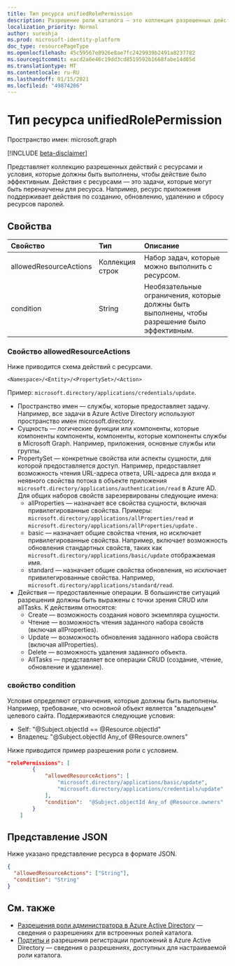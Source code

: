 ```yaml
---
title: Тип ресурса unifiedRolePermission
description: Разрешение роли каталога — это коллекция разрешенных действий и условий ресурсов.
localization_priority: Normal
author: sureshja
ms.prod: microsoft-identity-platform
doc_type: resourcePageType
ms.openlocfilehash: 45c59567e8926e8ae7fc2429939b2491a8237782
ms.sourcegitcommit: eacd2a6e46c19dd3cd8519592b1668fabe14d85d
ms.translationtype: MT
ms.contentlocale: ru-RU
ms.lasthandoff: 01/15/2021
ms.locfileid: "49874286"
---
```

# <a name="unifiedrolepermission-resource-type"></a>Тип ресурса unifiedRolePermission

Пространство имен: microsoft.graph

[!INCLUDE [beta-disclaimer](../../includes/beta-disclaimer.md)]

Представляет коллекцию разрешенных действий с ресурсами и условия, которые должны быть выполнены, чтобы действие было эффективным. Действия с ресурсами — это задачи, которые могут быть перенаучены для ресурса. Например, ресурс приложения поддерживает действия по созданию, обновлению, удалению и сбросу ресурсов паролей.

## <a name="properties"></a>Свойства

| Свойство     | Тип        | Описание |
|:-------------|:------------|:------------|
|allowedResourceActions|Коллекция строк| Набор задач, которые можно выполнить с ресурсом. |
|condition|String| Необязательные ограничения, которые должны быть выполнены, чтобы разрешение было эффективным. |

### <a name="allowedresourceactions-property"></a>Свойство allowedResourceActions

Ниже приводится схема действий с ресурсами. 

```
<Namespace>/<Entity>/<PropertySet>/<Action>  
```
Пример: `microsoft.directory/applications/credentials/update`.  

- Пространство имен — службы, которые предоставляет задачу. Например, все задачи в Azure Active Directory используют пространство имен microsoft.directory.  
- Сущность — логические функции или компоненты, которые компоненты компоненты, компоненты, которые компоненты службы в Microsoft Graph. Например, приложения, основные службы или группы.
- PropertySet — конкретные свойства или аспекты сущности, для которой предоставляется доступ. Например, предоставляет возможность чтения URL-адреса ответа, URL-адреса для входа и неявного свойства потока в объекте приложения `microsoft.directory/applications/authentication/read` в Azure  AD. Для общих наборов свойств зарезервированы следующие имена:  
  - allProperties — назначает все свойства сущности, включая привилегированные свойства. Примеры: `microsoft.directory/applications/allProperties/read` и `microsoft.directory/applications/allProperties/update` .
  - basic — назначает общие свойства чтения, но исключает привилегированные свойства. Например, включает возможность обновления стандартных свойств, таких как `microsoft.directory/applications/basic/update` отображаемая имя.
  - standard — назначает общие свойства обновления, но исключает привилегированные свойства. Например, `microsoft.directory/applications/standard/read`.
- Действия — предоставленные операции. В большинстве ситуаций разрешения должны быть выражены с точки зрения CRUD или allTasks. К действиям относятся:
  - Create — возможность создания нового экземпляра сущности.
  - Чтение — возможность чтения заданного набора свойств (включая allProperties).
  - Update — возможность обновления заданного набора свойств (включая allProperties).
  - Delete — возможность удаления заданного объекта.
  - AllTasks — представляет все операции CRUD (создание, чтение, обновление и удаление). 

### <a name="condition-property"></a>свойство condition
Условия определяют ограничения, которые должны быть выполнены. Например, требование, что основной объект является "владельцем" целевого сайта. Поддерживаются следующие условия:

- Self: "@Subject.objectId == @Resource.objectId"
- Владелец: "@Subject.objectId Any_of @Resource.owners"

Ниже приводится пример разрешения роли с условием.

```json
"rolePermissions": [
        {
            "allowedResourceActions": [
                "microsoft.directory/applications/basic/update",
                "microsoft.directory/applications/credentials/update"
            ],
            "condition":  "@Subject.objectId Any_of @Resource.owners"
        }
    ]

```

## <a name="json-representation"></a>Представление JSON

Ниже указано представление ресурса в формате JSON.

<!-- {
  "blockType": "resource",
  "optionalProperties": [

  ],
  "@odata.type": "microsoft.graph.unifiedRolePermission",
  "baseType": null
}-->

```json
{
  "allowedResourceActions": ["String"],
  "condition": "String"
}
```
## <a name="see-also"></a>См. также

- [Разрешения роли администратора в Azure Active Directory](/azure/active-directory/users-groups-roles/directory-assign-admin-roles) — сведения о разрешениях для встроенных ролей каталога.
- [Подтипы и](/azure/active-directory/users-groups-roles/roles-custom-available-permissions) разрешения регистрации приложений в Azure Active Directory — сведения о разрешениях, доступных для настраиваемой роли каталога. 

<!-- uuid: 16cd6b66-4b1a-43a1-adaf-3a886856ed98
2019-02-04 14:57:30 UTC -->
<!-- {
  "type": "#page.annotation",
  "description": "unifiedRolePermission resource",
  "keywords": "",
  "section": "documentation",
  "tocPath": ""
}-->